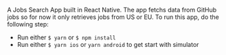 A Jobs Search App built in React Native. The app fetchs data from GitHub jobs so for now it only retrieves jobs from US or EU. To run this app, do the following step:
  * Run either `$ yarn` or `$ npm install`
  * Run either `$ yarn ios` or `yarn android` to get start with simulator